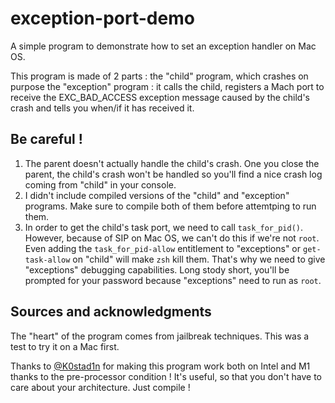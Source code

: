 # exception-port-demo
A simple program to demonstrate how to set an exception handler on Mac OS.

This program is made of 2 parts :
the "child" program, which crashes on purpose
the "exception" program : it calls the child, registers a Mach port to receive the EXC_BAD_ACCESS exception message caused by the child's crash and tells you when/if it has received it. 

## Be careful !
1) The parent doesn't actually handle the child's crash. One you close the parent, the child's crash won't be handled so you'll find a nice crash log coming from "child" in your console.
2) I didn't include compiled versions of the "child" and "exception" programs. Make sure to compile both of them before attemtping to run them.
3) In order to get the child's task port, we need to call `task_for_pid()`. However, because of SIP on Mac OS, we can't do this if we're not `root`. Even adding the `task_for_pid-allow` entitlement to "exceptions" or `get-task-allow` on "child" will make `zsh` kill them. That's why we need to give "exceptions" debugging capabilities. Long stody short, you'll be prompted for your password because "exceptions" need to run as `root`.

## Sources and acknowledgments
The "heart" of the program comes from jailbreak techniques. This was a test to try it on a Mac first.

Thanks to [@K0stad1n](https://github.com/K0stad1n) for making this program work both on Intel and M1 thanks to the pre-processor condition ! It's useful, so that you don't have to care about your architecture. Just compile !
